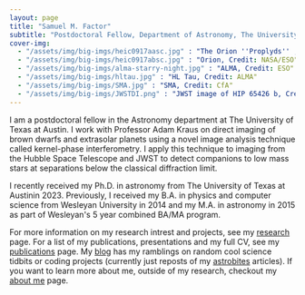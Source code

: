 ```yaml
---
layout: page
title: "Samuel M. Factor"
subtitle: "Postdoctoral Fellow, Department of Astronomy, The University of Texas at Austin"
cover-img:
  - "/assets/img/big-imgs/heic0917aasc.jpg" : "The Orion ''Proplyds'' , Credit: NASA/ESO"
  - "/assets/img/big-imgs/heic0917absc.jpg" : "Orion, Credit: NASA/ESO"
  - "/assets/img/big-imgs/alma-starry-night.jpg" : "ALMA, Credit: ESO"
  - "/assets/img/big-imgs/hltau.jpg" : "HL Tau, Credit: ALMA"
  - "/assets/img/big-imgs/SMA.jpg" : "SMA, Credit: CfA"
  - "/assets/img/big-imgs/JWSTDI.png" : "JWST image of HIP 65426 b, Credit: NASA/ESA/CSA, A. Carter (UCSC), the ERS 1386 team, and A. Pagan (STScI)"
---
```


I am a postdoctoral fellow in the Astronomy department at The University of Texas at Austin. I work with Professor Adam Kraus on direct imaging of brown dwarfs and extrasolar planets using a novel image analysis technique called kernel-phase interferometry. I apply this technique to imaging from the Hubble Space Telescope and JWST to detect companions to low mass stars at separations below the classical diffraction limit. 

I recently received my Ph.D. in astronomy from The University of Texas at Austinin 2023. Previously, I received my B.A. in physics and computer science from Wesleyan University in 2014 and my M.A. in astronomy in 2015 as part of Wesleyan's 5 year combined BA/MA program.

For more information on my research intrest and projects, see my [research](/research) page. For a list of my publications, presentations and my full CV, see my [publications](/publications) page. 
My [blog](/blog) has my ramblings on random cool science tidbits or coding projects (currently just reposts of my [astrobites](https://astrobites.org/author/sfactor/) articles).
If you want to learn more about me, outside of my research, checkout my [about me](/aboutme) page.

